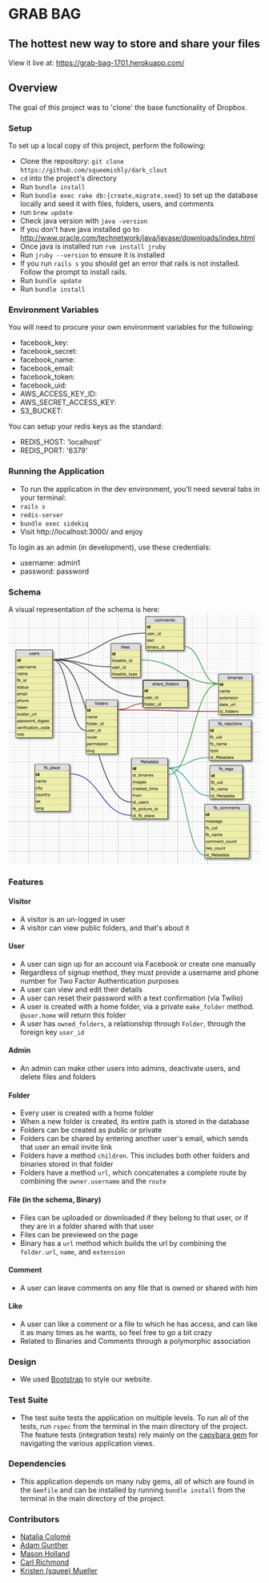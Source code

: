 # GRAB BAG
## The hottest new way to store and share your files

View it live at: https://grab-bag-1701.herokuapp.com/

## Overview

The goal of this project was to 'clone' the base functionality of Dropbox.

### Setup

To set up a local copy of this project, perform the following:

* Clone the repository: `git clone https://github.com/squeemishly/dark_clout`
* `cd` into the project's directory
* Run `bundle install`
* Run `bundle exec rake db:{create,migrate,seed}` to set up the database locally and seed it with files, folders, users, and comments
* run `brew update`
* Check java version with `java -version`
* If you don't have java installed go to http://www.oracle.com/technetwork/java/javase/downloads/index.html
* Once java is installed run `rvm install jruby`
* Run `jruby --version` to ensure it is installed
* If you run `rails s` you should get an error that rails is not installed. Follow the prompt to install rails.
* Run `bundle update`
* Run `bundle install`

### Environment Variables
You will need to procure your own environment variables for the following:
* facebook_key:
* facebook_secret:
* facebook_name:
* facebook_email:
* facebook_token:
* facebook_uid:
* AWS_ACCESS_KEY_ID:
* AWS_SECRET_ACCESS_KEY:
* S3_BUCKET:

You can setup your redis keys as the standard:
* REDIS_HOST: 'localhost'
* REDIS_PORT: '6379'



### Running the Application

* To run the application in the dev environment, you'll need several tabs in your terminal:
* `rails s`
* `redis-server`
* `bundle exec sidekiq`
* Visit http://localhost:3000/ and enjoy

To login as an admin (in development), use these credentials:
* username: admin1
* password: password


### Schema

A visual representation of the schema is here:
![schema pic](app/assets/images/30_july_schema.png?raw=true)


### Features

#### Visitor
 * A visitor is an un-logged in user
 * A visitor can view public folders, and that's about it

#### User
 * A user can sign up for an account via Facebook or create one manually
 * Regardless of signup method, they must provide a username and phone number for Two Factor Authentication purposes
 * A user can view and edit their details
 * A user can reset their password with a text confirmation (via Twilio)
 * A user is created with a home folder, via a private `make_folder` method. `@user.home` will return this folder
 * A user has `owned_folders`, a relationship through `Folder`, through the foreign key `user_id`

#### Admin
 * An admin can make other users into admins, deactivate users, and delete files and folders

#### Folder
 * Every user is created with a home folder
 * When a new folder is created, its entire path is stored in the database
 * Folders can be created as public or private
 * Folders can be shared by entering another user's email, which sends that user an email invite link
 * Folders have a method `children`. This includes both other folders and binaries stored in that folder
 * Folders have a method `url`, which concatenates a complete route by combining the `owner.username` and the `route`

#### File (in the schema, Binary)
 * Files can be uploaded or downloaded if they belong to that user, or if they are in a folder shared with that user
 * Files can be previewed on the page
 * Binary has a `url` method which builds the url by combining the `folder.url`, `name`, and `extension`

#### Comment
 * A user can leave comments on any file that is owned or shared with him

#### Like
 * A user can like a comment or a file to which he has access, and can like it as many times as he wants, so feel free to go a bit crazy
 * Related to Binaries and Comments through a polymorphic association

### Design
* We used [Bootstrap](http://getbootstrap.com/) to style our website.

### Test Suite

* The test suite tests the application on multiple levels. To run all of the tests, run `rspec` from the terminal in the main directory of the project. The feature tests (integration tests) rely mainly on the [capybara gem](https://github.com/jnicklas/capybara) for navigating the various application views.

### Dependencies

* This application depends on many ruby gems, all of which are found in the `Gemfile` and can be installed by running `bundle install` from the terminal in the main directory of the project.

### Contributors

* [Natalia Colomé](https://github.com/nmcolome)
* [Adam Gunther](https://github.com/adamgunther1)
* [Mason Holland](https://github.com/MasonHolland)
* [Carl Richmond](https://github.com/ACC25)
* [Kristen (squee) Mueller](https://github.com/squeemishly)
